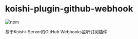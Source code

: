 # koishi-plugin-github-webhook

[![npm](https://img.shields.io/npm/v/koishi-plugin-github-webhook?style=flat-square)](https://www.npmjs.com/package/koishi-plugin-github-webhook)

基于Koishi-Server的GitHub Webhooks监听订阅插件
